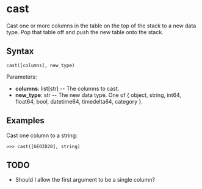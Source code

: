 # cast

Cast one or more columns in the table on the top of the stack to a new data type.
Pop that table off and push the new table onto the stack.

## Syntax

`cast([columns], new_type)`

Parameters:

- **columns**: list[str] -- The columns to cast.
- **new_type**: str -- The new data type. One of { object, string, int64, float64, bool, datetime64, timedelta64, category }.

## Examples

Cast one column to a string:

`>>> cast([GEOID20], string)`

## TODO

- Should I allow the first argument to be a single column?

